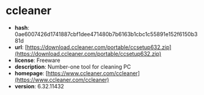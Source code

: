 # ccleaner

- **hash**: 0ae6007426d1741887cbf1dee471480b7b6163b1cbc1c55891e152f6150b381d
- **url**: [https://download.ccleaner.com/portable/ccsetup632.zip](https://download.ccleaner.com/portable/ccsetup632.zip)
- **license**: Freeware
- **description**: Number-one tool for cleaning PC
- **homepage**: [https://www.ccleaner.com/ccleaner](https://www.ccleaner.com/ccleaner)
- **version**: 6.32.11432

